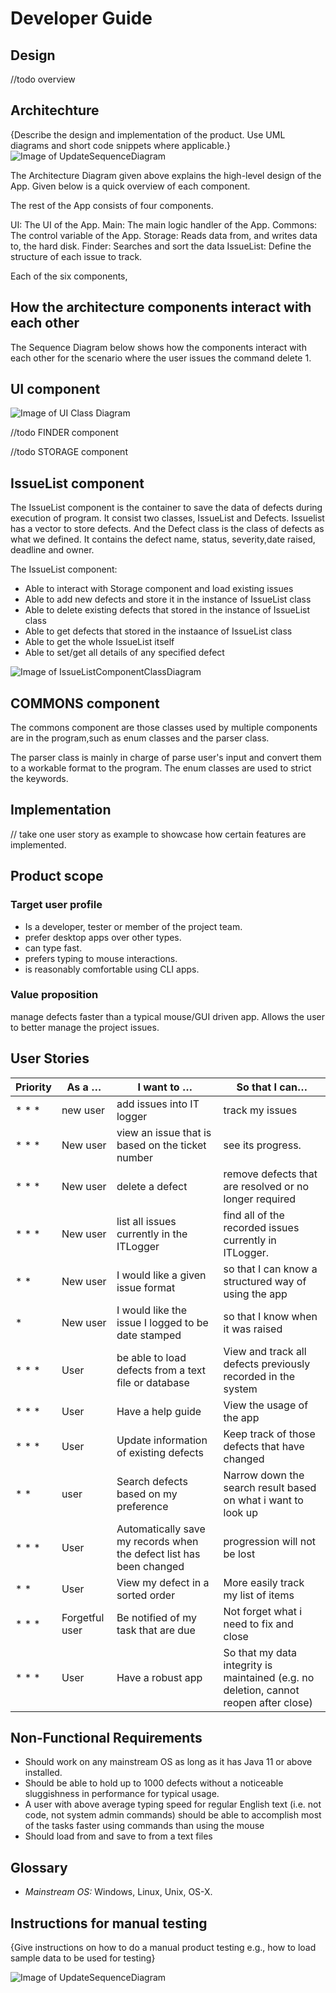 # Developer Guide

## Design
//todo overview

## Architechture
{Describe the design and implementation of the product. Use UML diagrams and short code snippets where applicable.}
![Image of UpdateSequenceDiagram](https://github.com/AY2021S1-TIC4001-3/tp/blob/master/docs/Images/architecture.png)

The Architecture Diagram given above explains the high-level design of the App. Given below is a quick overview of each component.

The rest of the App consists of four components.

UI: The UI of the App.
Main: The main logic handler of the App.
Commons: The control variable of the App.
Storage: Reads data from, and writes data to, the hard disk.
Finder: Searches and sort the data
IssueList: Define the structure of each issue to track.

Each of the six components,

## How the architecture components interact with each other

The Sequence Diagram below shows how the components interact with each other for the scenario where the user issues the command delete 1.

## UI component

![Image of UI Class Diagram](https://github.com/AY2021S1-TIC4001-3/tp/blob/master/docs/Images/interface.png)



//todo FINDER component


//todo STORAGE component


## IssueList component

The IssueList component is the container to save the data of defects during execution of program. It consist two classes, IssueList and Defects. Issuelist has a vector to store defects.  And the Defect class is the class of defects as what we defined. It contains the defect name, status, severity,date raised, deadline and owner.

The IssueList component:
* Able to interact with Storage component and load existing issues
* Able to add new defects and store it in the instance of IssueList class
* Able to delete existing defects that stored in the instance of IssueList class
* Able to get defects that stored in the instaance of IssueList class
* Able to get the whole IssueList itself 
* Able to set/get all details of any specified defect

![Image of IssueListComponentClassDiagram](https://github.com/AY2021S1-TIC4001-3/tp/blob/master/docs/Images/IssueListComponent.png)

## COMMONS component

The commons component are those classes used by multiple components are in the program,such as enum classes and the parser class.

The parser class is mainly in charge of parse user's input and convert them to a workable format to the program. The enum classes are used to strict the keywords. 

## Implementation
// take one user story as example to showcase how certain features are implemented. 


## Product scope
### Target user profile
* Is a developer, tester or member of the project team.
* prefer desktop apps over other types.
* can type fast.
* prefers typing to mouse interactions.
* is reasonably comfortable using CLI apps.


### Value proposition
manage defects faster than a typical mouse/GUI driven app. Allows the user to better manage the project issues.

## User Stories
 
|Priority| As a … | I want to … | So that I can… |
|--------|----------|---------------|------------------|
|* * * |new user|add issues into IT logger|track my issues|
|* * * |New user|view an issue that is based on the ticket number|see its progress.|
|* * * |New user|delete a defect|remove defects that are resolved or no longer required|
|* * * |New user|list all issues currently in the ITLogger|find all of the recorded issues currently in ITLogger.|
|* * |New user|I would like a given issue format|so that I can know a structured way of using the app|
|* |New user|I would like the issue I logged to be date stamped|so that I know when it was raised|
|* * * |User|be able to load defects from a text file or database|View and track all defects previously recorded in the system|
|* * * |User|Have a help guide|View the usage of the app|
|* * * |User|Update information of existing defects|Keep track of those defects that have changed|
|* * |user|Search defects based on my preference|Narrow down the search result based on what i want to look up|
|* * * |User|Automatically save my records when the defect list has been changed|progression will not be lost|
|* * |User|View my defect in a sorted order|More easily track my list of items|
|* * * |Forgetful user|Be notified of my task that are due|Not forget what i need to fix and close|
|* * * |User|Have a robust app|So that my data integrity is maintained (e.g. no deletion, cannot reopen after close)|


## Non-Functional Requirements

* Should work on any mainstream OS as long as it has Java 11 or above installed.
* Should be able to hold up to 1000 defects without a noticeable sluggishness in performance for typical usage.
* A user with above average typing speed for regular English text (i.e. not code, not system admin commands) should be able to accomplish most of the tasks faster using commands than using the mouse
* Should load from and save to from a text files


## Glossary

* *Mainstream OS:* Windows, Linux, Unix, OS-X.

## Instructions for manual testing

{Give instructions on how to do a manual product testing e.g., how to load sample data to be used for testing}

![Image of UpdateSequenceDiagram](https://github.com/AY2021S1-TIC4001-3/tp/blob/master/docs/Images/updateSequenceDiagram.png)

